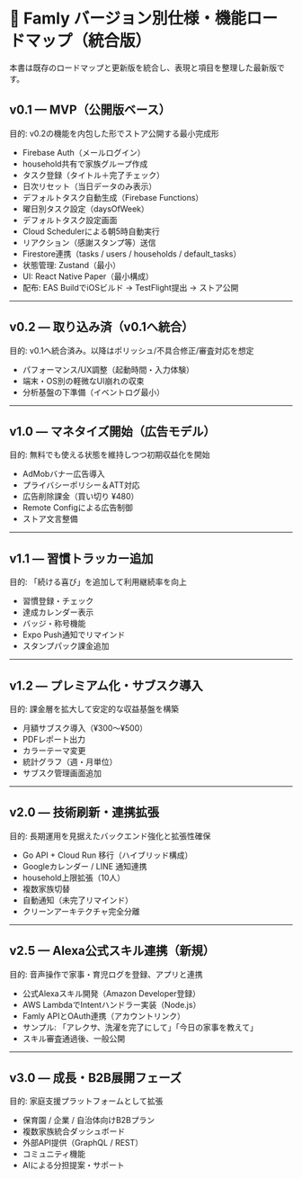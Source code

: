 # 🧩 Famly バージョン別仕様・機能ロードマップ（統合版）

本書は既存のロードマップと更新版を統合し、表現と項目を整理した最新版です。

## v0.1 — MVP（公開版ベース）
目的: v0.2の機能を内包した形でストア公開する最小完成形

- Firebase Auth（メールログイン）
- household共有で家族グループ作成
- タスク登録（タイトル＋完了チェック）
- 日次リセット（当日データのみ表示）
- デフォルトタスク自動生成（Firebase Functions）
- 曜日別タスク設定（daysOfWeek）
- デフォルトタスク設定画面
- Cloud Schedulerによる朝5時自動実行
- リアクション（感謝スタンプ等）送信
- Firestore連携（tasks / users / households / default_tasks）
- 状態管理: Zustand（最小）
- UI: React Native Paper（最小構成）
- 配布: EAS BuildでiOSビルド → TestFlight提出 → ストア公開

---

## v0.2 — 取り込み済（v0.1へ統合）
目的: v0.1へ統合済み。以降はポリッシュ/不具合修正/審査対応を想定

- パフォーマンス/UX調整（起動時間・入力体験）
- 端末・OS別の軽微なUI崩れの収束
- 分析基盤の下準備（イベントログ最小）

---

## v1.0 — マネタイズ開始（広告モデル）
目的: 無料でも使える状態を維持しつつ初期収益化を開始

- AdMobバナー広告導入
- プライバシーポリシー＆ATT対応
- 広告削除課金（買い切り ¥480）
- Remote Configによる広告制御
- ストア文言整備

---

## v1.1 — 習慣トラッカー追加
目的: 「続ける喜び」を追加して利用継続率を向上

- 習慣登録・チェック
- 達成カレンダー表示
- バッジ・称号機能
- Expo Push通知でリマインド
- スタンプパック課金追加

---

## v1.2 — プレミアム化・サブスク導入
目的: 課金層を拡大して安定的な収益基盤を構築

- 月額サブスク導入（¥300〜¥500）
- PDFレポート出力
- カラーテーマ変更
- 統計グラフ（週・月単位）
- サブスク管理画面追加

---

## v2.0 — 技術刷新・連携拡張
目的: 長期運用を見据えたバックエンド強化と拡張性確保

- Go API + Cloud Run 移行（ハイブリッド構成）
- Googleカレンダー / LINE 通知連携
- household上限拡張（10人）
- 複数家族切替
- 自動通知（未完了リマインド）
- クリーンアーキテクチャ完全分離

---

## v2.5 — Alexa公式スキル連携（新規）
目的: 音声操作で家事・育児ログを登録、アプリと連携

- 公式Alexaスキル開発（Amazon Developer登録）
- AWS LambdaでIntentハンドラー実装（Node.js）
- Famly APIとOAuth連携（アカウントリンク）
- サンプル: 「アレクサ、洗濯を完了にして」「今日の家事を教えて」
- スキル審査通過後、一般公開

---

## v3.0 — 成長・B2B展開フェーズ
目的: 家庭支援プラットフォームとして拡張

- 保育園 / 企業 / 自治体向けB2Bプラン
- 複数家族統合ダッシュボード
- 外部API提供（GraphQL / REST）
- コミュニティ機能
- AIによる分担提案・サポート
